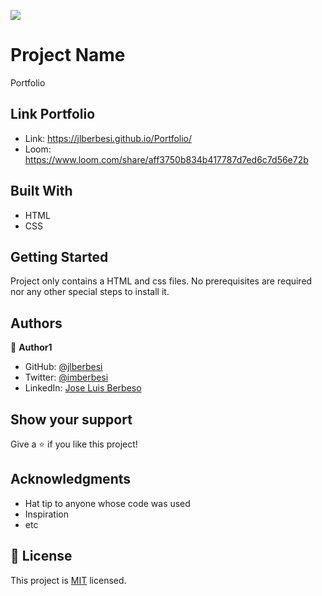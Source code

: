 ![](https://img.shields.io/badge/Microverse-blueviolet)

# Project Name

Portfolio

## Link Portfolio

- Link: https://jlberbesi.github.io/Portfolio/
- Loom: https://www.loom.com/share/aff3750b834b417787d7ed6c7d56e72b

## Built With

- HTML
- CSS

## Getting Started

Project only contains a HTML  and  css files. No prerequisites are required nor any other special steps to install it. 

## Authors

👤 **Author1**

- GitHub: [@jlberbesi](https://github.com/jlberbesi)
- Twitter: [@imberbesi](https://twitter.com/imberbesi)
- LinkedIn: [Jose Luis Berbeso](https://www.linkedin.com/in/jlberbesi/)

## Show your support

Give a ⭐️ if you like this project!

## Acknowledgments

- Hat tip to anyone whose code was used
- Inspiration
- etc

## 📝 License

This project is [MIT](./LICENSE) licensed.
